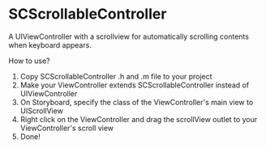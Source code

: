 SCScrollableController
======================
A UIViewController with a scrollview for automatically scrolling contents when keyboard appears.

How to use?
1. Copy SCScrollableController .h and .m file to your project
2. Make your ViewController extends SCScrollableController instead of UIViewController
3. On Storyboard, specify the class of the ViewController's main view to UIScrollView
4. Right click on the ViewController and drag the scrollView outlet to your ViewController's scroll view
5. Done!
